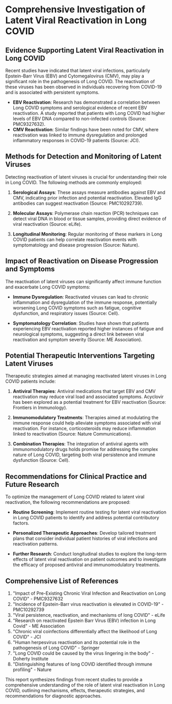 # Comprehensive Investigation of Latent Viral Reactivation in Long COVID

## Evidence Supporting Latent Viral Reactivation in Long COVID

Recent studies have indicated that latent viral infections, particularly Epstein-Barr Virus (EBV) and Cytomegalovirus (CMV), may play a significant role in the pathogenesis of Long COVID. The reactivation of these viruses has been observed in individuals recovering from COVID-19 and is associated with persistent symptoms.

- **EBV Reactivation**: Research has demonstrated a correlation between Long COVID symptoms and serological evidence of recent EBV reactivation. A study reported that patients with Long COVID had higher levels of EBV DNA compared to non-infected controls (Source: PMC9327632).
- **CMV Reactivation**: Similar findings have been noted for CMV, where reactivation was linked to immune dysregulation and prolonged inflammatory responses in COVID-19 patients (Source: JCI).

## Methods for Detection and Monitoring of Latent Viruses

Detecting reactivation of latent viruses is crucial for understanding their role in Long COVID. The following methods are commonly employed:

1. **Serological Assays**: These assays measure antibodies against EBV and CMV, indicating prior infection and potential reactivation. Elevated IgG antibodies can suggest reactivation (Source: PMC10292739).

2. **Molecular Assays**: Polymerase chain reaction (PCR) techniques can detect viral DNA in blood or tissue samples, providing direct evidence of viral reactivation (Source: eLife).

3. **Longitudinal Monitoring**: Regular monitoring of these markers in Long COVID patients can help correlate reactivation events with symptomatology and disease progression (Source: Nature).

## Impact of Reactivation on Disease Progression and Symptoms

The reactivation of latent viruses can significantly affect immune function and exacerbate Long COVID symptoms:

- **Immune Dysregulation**: Reactivated viruses can lead to chronic inflammation and dysregulation of the immune response, potentially worsening Long COVID symptoms such as fatigue, cognitive dysfunction, and respiratory issues (Source: Cell).

- **Symptomatology Correlation**: Studies have shown that patients experiencing EBV reactivation reported higher instances of fatigue and neurological symptoms, suggesting a direct link between viral reactivation and symptom severity (Source: ME Association).

## Potential Therapeutic Interventions Targeting Latent Viruses

Therapeutic strategies aimed at managing reactivated latent viruses in Long COVID patients include:

1. **Antiviral Therapies**: Antiviral medications that target EBV and CMV reactivation may reduce viral load and associated symptoms. Acyclovir has been explored as a potential treatment for EBV reactivation (Source: Frontiers in Immunology).

2. **Immunomodulatory Treatments**: Therapies aimed at modulating the immune response could help alleviate symptoms associated with viral reactivation. For instance, corticosteroids may reduce inflammation linked to reactivation (Source: Nature Communications).

3. **Combination Therapies**: The integration of antiviral agents with immunomodulatory drugs holds promise for addressing the complex nature of Long COVID, targeting both viral persistence and immune dysfunction (Source: Cell).

## Recommendations for Clinical Practice and Future Research

To optimize the management of Long COVID related to latent viral reactivation, the following recommendations are proposed:

- **Routine Screening**: Implement routine testing for latent viral reactivation in Long COVID patients to identify and address potential contributory factors.

- **Personalized Therapeutic Approaches**: Develop tailored treatment plans that consider individual patient histories of viral infections and reactivation patterns.

- **Further Research**: Conduct longitudinal studies to explore the long-term effects of latent viral reactivation on patient outcomes and to investigate the efficacy of proposed antiviral and immunomodulatory treatments.

## Comprehensive List of References

1. "Impact of Pre-Existing Chronic Viral Infection and Reactivation on Long COVID" - PMC9327632
2. "Incidence of Epstein-Barr virus reactivation is elevated in COVID-19" - PMC10292739
3. "Viral persistence, reactivation, and mechanisms of long COVID" - eLife
4. "Research on reactivated Epstein Barr Virus (EBV) infection in Long Covid" - ME Association
5. "Chronic viral coinfections differentially affect the likelihood of Long COVID" - JCI
6. "Human herpesvirus reactivation and its potential role in the pathogenesis of Long COVID" - Springer
7. "Long COVID could be caused by the virus lingering in the body" - Doherty Institute
8. "Distinguishing features of long COVID identified through immune profiling" - Nature

This report synthesizes findings from recent studies to provide a comprehensive understanding of the role of latent viral reactivation in Long COVID, outlining mechanisms, effects, therapeutic strategies, and recommendations for diagnostic approaches.